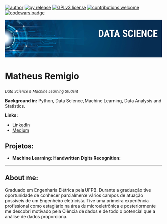 [![author](https://img.shields.io/badge/author-msremigio-red.svg)](https://www.linkedin.com/in/msremigio/) 
[![py release](https://img.shields.io/badge/python-3.7+-blue.svg)](https://www.python.org/downloads/release/python-365/) 
[![GPLv3 license](https://img.shields.io/badge/License-GPLv3-blue.svg)](http://perso.crans.org/besson/LICENSE.html) 
[![contributions welcome](https://img.shields.io/badge/contributions-welcome-brightgreen.svg?style=flat)](https://github.com/msremigio/projects_DataScience/tree/master/issues)
[![codewars badge](https://www.codewars.com/users/msremigio/badges/micro)](https://www.codewars.com/users/msremigio)


<p align="center">
  <img src="images/banner.png" >
</p>

# Matheus Remigio
<sub>*Data Science & Machine Learning Student*</sub>

**Background in:** Python, Data Science, Machine Learning, Data Analysis and Statistics.

**Links:**
* [LinkedIn](https://www.linkedin.com/in/msremigio/)
* [Medium](https://medium.com/@msremigio)

## Projetos:

* **Machine Learning: Handwritten Digits Recognition:**
---

## About me:

Graduado em Engenharia Elétrica pela UFPB. Durante a graduação tive oportunidade de conhecer parcialmente vários campos de atuação possíveis de um Engenheiro eletricista. Tive uma primeira experiência profissional como estagiário na área de microeletrônica e posteriormente me descobri motivado pela Ciência de dados e de todo o potencial que a análise de dados proporciona.
